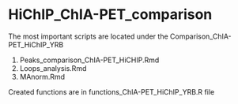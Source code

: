 # HiChIP_ChIA-PET_comparison

The most important scripts are located under the Comparison_ChIA-PET_HiChIP_YRB

1. Peaks_comparison_ChIA-PET_HiCHIP.Rmd
2. Loops_analysis.Rmd
3. MAnorm.Rmd

Created functions are in functions_ChIA-PET_HiChIP_YRB.R file
